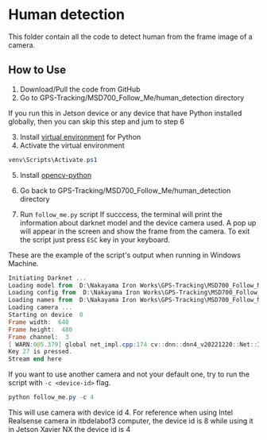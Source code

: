 # Human detection

This folder contain all the code to detect human from the frame image of a camera. 

## How to Use

1. Download/Pull the code from GitHub
2. Go to GPS-Tracking/MSD700_Follow_Me/human_detection directory

If you run this in Jetson device or any device that have Python installed globally, then you can skip this step and jum to step 6

3. Install [virtual environment](https://python.land/virtual-environments/virtualenv) for Python
4. Activate the virtual environment
```powershell
venv\Scripts\Activate.ps1
```
5. Install [opencv-python](https://pypi.org/project/opencv-python/)

6. Go back to GPS-Tracking/MSD700_Follow_Me/human_detection directory
7. Run `follow_me.py` script
If succcess, the terminal will print the information about darknet model and the device camera used. A pop up will appear in the screen and show the frame from the camera. To exit the script just press `ESC` key in your keyboard.

These are the example of the script's output when running in Windows Machine.
```powershell
Initiating Darknet ...
Loading model from  D:\Nakayama Iron Works\GPS-Tracking\MSD700_Follow_Me\human_detection\weights/yolov3-tiny.weights
Loading config from  D:\Nakayama Iron Works\GPS-Tracking\MSD700_Follow_Me\human_detection\cfg/yolov3-tiny.cfg
Loading names from  D:\Nakayama Iron Works\GPS-Tracking\MSD700_Follow_Me\human_detection\coco.names
Loading camera ...
Starting on device  0
Frame width:  640
Frame height:  480
Frame channel:  3
[ WARN:0@5.379] global net_impl.cpp:174 cv::dnn::dnn4_v20221220::Net::Impl::setUpNet DNN module was not built with CUDA backend; switching to CPU
Key 27 is pressed.
Stream end here
```

If you want to use another camera and not your default one, try to run the script with `-c <device-id>` flag. 
```powershell
python follow_me.py -c 4
```
This will use camera with device id 4. For reference when using Intel Realsense camera in itbdelabof3 computer, the device id is 8 while using it in Jetson Xavier NX the device id is 4
